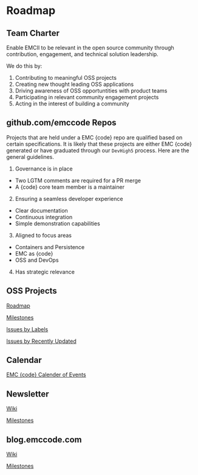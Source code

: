 # Roadmap
## Team Charter
Enable EMCII to be relevant in the open source community through contribution, engagement, and technical solution leadership.

We do this by:

1. Contributing to meaningful OSS projects
2. Creating new thought leading OSS applications
3. Driving awareness of OSS opportuntities with product teams
4. Participating in relevant community engagement projects
5. Acting in the interest of building a community

## github.com/emccode Repos
Projects that are held under a EMC {code} repo are qualified based on certain specifications.  It is likely that these projects are either EMC {code} generated or have graduated through our `DevHigh5` process.  Here are the general guidelines.

1. Governance is in place
  - Two LGTM comments are required for a PR merge
  - A {code} core team member is a maintainer
2. Ensuring a seamless developer experience
  - Clear documentation
  - Continuous integration
  - Simple demonstration capabilities
3. Aligned to focus areas
  - Containers and Persistence  
  - EMC as {code}
  - OSS and DevOps
4. Has strategic relevance


## OSS Projects

[Roadmap](https://github.com/emccode/roadmap/wiki)

[Milestones](https://github.com/emccode/roadmap/milestones?direction=asc&sort=due_date&state=open)

[Issues by Labels](https://github.com/emccode/roadmap/labels)

[Issues by Recently Updated](https://github.com/emccode/roadmap/issues?&q=is%3Aissue+sort%3Aupdated-desc+)

## Calendar

[EMC {code} Calender of Events](https://www.google.com/calendar/embed?src=52rlkjj3h1lsfqmi5hr0475ceg%40group.calendar.google.com&ctz=America/New_York)

## Newsletter

[Wiki]()

[Milestones]()

## blog.emccode.com

[Wiki]()

[Milestones]()




